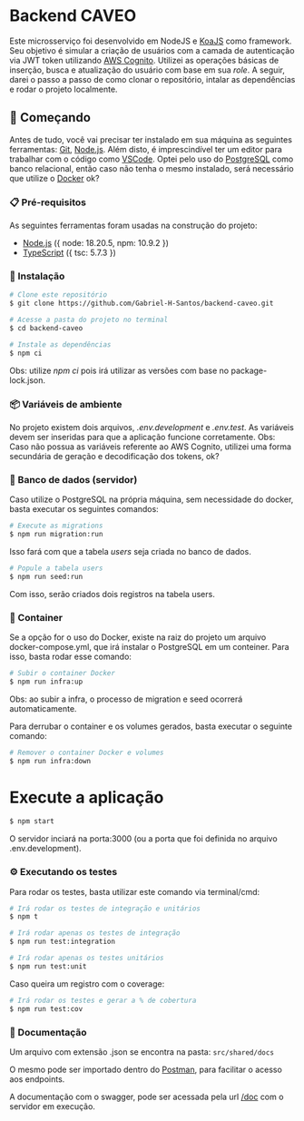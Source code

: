 # Backend CAVEO

Este microsserviço foi desenvolvido em NodeJS e [KoaJS](https://koajs.com/) como framework. 
Seu objetivo é simular a criação de usuários com a camada de autenticação via JWT token utilizando [AWS Cognito](https://aws.amazon.com/pt/pm/cognito/).
Utilizei as operações básicas de inserção, busca e atualização do usuário com base em sua *role*.
A seguir, darei o passo a passo de como clonar o repositório, intalar as dependências e rodar o projeto localmente.

## 🚀 Começando

Antes de tudo, você vai precisar ter instalado em sua máquina as seguintes ferramentas:
[Git](https://git-scm.com), [Node.js](https://nodejs.org/en/).
Além disto, é imprescindível ter um editor para trabalhar com o código como [VSCode](https://code.visualstudio.com/).
Optei pelo uso do [PostgreSQL](https://www.postgresql.org/) como banco relacional, então caso não tenha o mesmo instalado,
será necessário que utilize o [Docker](https://www.docker.com/products/docker-desktop/) ok?

### 📋 Pré-requisitos

As seguintes ferramentas foram usadas na construção do projeto:

- [Node.js](https://nodejs.org/en/) ({ node: 18.20.5, npm: 10.9.2 })
- [TypeScript](https://www.typescriptlang.org/) ({ tsc: 5.7.3 })

### 🔧 Instalação

```bash
# Clone este repositório
$ git clone https://github.com/Gabriel-H-Santos/backend-caveo.git

# Acesse a pasta do projeto no terminal
$ cd backend-caveo

# Instale as dependências
$ npm ci
```
Obs: utilize *npm ci* pois irá utilizar as versões com base no package-lock.json.

### 📦 Variáveis de ambiente
No projeto existem dois arquivos, *.env.development* e *.env.test*.
As variáveis devem ser inseridas para que a aplicação funcione corretamente.
Obs: Caso não possua as variáveis referente ao AWS Cognito, utilizei uma forma secundária de geração e decodificação dos tokens, ok?

### 🎲 Banco de dados (servidor)

Caso utilize o PostgreSQL na própria máquina, sem necessidade do docker, basta executar os seguintes comandos:

```bash
# Execute as migrations
$ npm run migration:run
```
Isso fará com que a tabela *users* seja criada no banco de dados.

```bash
# Popule a tabela users
$ npm run seed:run
```
Com isso, serão criados dois registros na tabela users.

### 🐋 Container

Se a opção for o uso do Docker, existe na raiz do projeto um arquivo docker-compose.yml,
que irá instalar o PostgreSQL em um conteiner.
Para isso, basta rodar esse comando:

```bash
# Subir o container Docker
$ npm run infra:up
```
Obs: ao subir a infra, o processo de migration e seed ocorrerá automaticamente.

Para derrubar o container e os volumes gerados, basta executar o seguinte comando:

```bash
# Remover o container Docker e volumes
$ npm run infra:down
```

# Execute a aplicação
```bash
$ npm start
```
O servidor inciará na porta:3000 (ou a porta que foi definida no arquivo .env.development).

### ⚙️ Executando os testes

Para rodar os testes, basta utilizar este comando via terminal/cmd:

```bash
# Irá rodar os testes de integração e unitários
$ npm t

# Irá rodar apenas os testes de integração
$ npm run test:integration

# Irá rodar apenas os testes unitários
$ npm run test:unit
```
Caso queira um registro com o coverage:

```bash
# Irá rodar os testes e gerar a % de cobertura
$ npm run test:cov
```

### 📄 Documentação

Um arquivo com extensão .json se encontra na pasta:
```src/shared/docs```

O mesmo pode ser importado dentro do [Postman](https://www.postman.com/), para facilitar o acesso aos endpoints.

A documentação com o swagger, pode ser acessada pela url [/doc](http://localhost:3000/doc/) com o servidor em execução.
